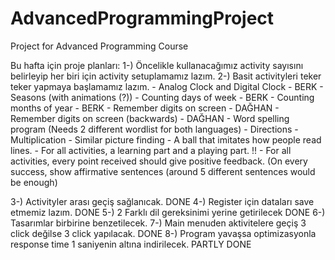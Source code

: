 # AdvancedProgrammingProject
 Project for Advanced Programming Course


Bu hafta için proje planları:
1-) Öncelikle kullanacağımız activity sayısını belirleyip
her biri için activity setuplamamız lazım.
2-) Basit activityleri teker teker yapmaya başlamamız lazım.
	- Analog Clock and Digital Clock - BERK
	- Seasons (with animations (?))
	- Counting days of week - BERK
	- Counting months of year - BERK
	- Remember digits on screen - DAĞHAN
	- Remember digits on screen (backwards) - DAĞHAN
	- Word spelling program (Needs 2 different wordlist for both languages)
	- Directions
	- Multiplication
	- Similar picture finding
	- A ball that imitates how people read lines.
	- For all activities, a learning part and a playing part. !!
	- For all activities, every point received should give positive feedback. (On every success, show affirmative sentences (around 5 different sentences would be enough)


3-) Activityler arası geçiş sağlanıcak. DONE 
4-) Register için dataları save etmemiz lazım. DONE
5-) 2 Farklı dil gereksinimi yerine getirilecek DONE
6-) Tasarımlar birbirine benzetilecek.
7-) Main menuden aktivitelere geçiş 3 click değilse 3 click yapılacak. DONE
8-) Program yavaşsa optimizasyonla response time 1 saniyenin altına indirilecek. PARTLY DONE
